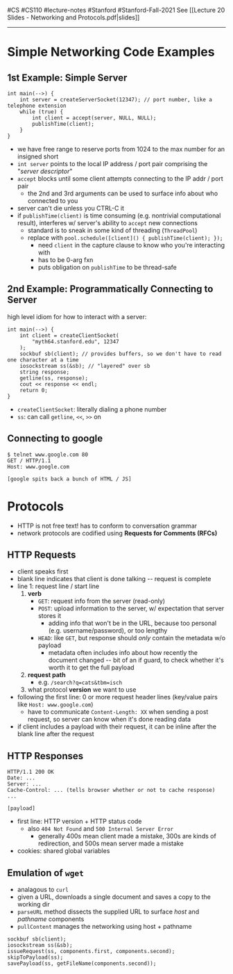 #CS #CS110 #lecture-notes #Stanford #Stanford-Fall-2021 
See [[Lecture 20 Slides - Networking and Protocols.pdf|slides]]
___
# Simple Networking Code Examples
## 1st Example: Simple Server
```
int main(-->) {
	int server = createServerSocket(12347); // port number, like a telephone extension
	while (true) {
		int client = accept(server, NULL, NULL);
		publishTime(client);
	}
}
```
- we have free range to reserve ports from 1024 to the max number for an insigned short
- `int server` points to the local IP address / port pair comprising the "*server descriptor*"
- `accept` blocks until some client attempts connecting to the IP addr / port pair
	- the 2nd and 3rd arguments can be used to surface info about who connected to you
- server can't die unless you CTRL-C it
- if `publishTime(client)` is time consuming (e.g. nontrivial computational result), interferes w/ server's ability to `accept` new connections
	- standard is to sneak in some kind of threading (`ThreadPool`)
	- replace with `pool.schedule([client]() { publishTime(client); });`
		- need `client` in the capture clause to know who you're interacting with
		- has to be 0-arg fxn
		- puts obligation on `publishTime` to be thread-safe

## 2nd Example: Programmatically Connecting to Server
high level idiom for how to interact with a server:
```
int main(-->) {
	int client = createClientSocket(
		"myth64.stanford.edu", 12347
	);
	sockbuf sb(client); // provides buffers, so we don't have to read one character at a time
	iosockstream ss(&sb); // "layered" over sb
	string response;
	getline(ss, response);
	cout << response << endl;
	return 0;
}
```
- `createClientSocket`: literally dialing a phone number
- `ss`: can call `getline`, `<<`, `>>` on

## Connecting to google
```
$ telnet www.google.com 80
GET / HTTP/1.1
Host: www.google.com

[google spits back a bunch of HTML / JS]
```

# Protocols
- HTTP is not free text! has to conform to conversation grammar
- network protocols are codified using **Requests for Comments (RFCs)**

## HTTP Requests
- client speaks first
- blank line indicates that client is done talking -- request is complete
- line 1: request line / start line
	1. **verb**
		- `GET`: request info from the server (read-only)
		- `POST`: upload information to the server, w/ expectation that server stores it
			- adding info that won't be in the URL, because too personal (e.g. username/password), or too lengthy
		- `HEAD`: like `GET`, but response should *only* contain the metadata w/o payload
			- metadata often includes info about how recently the document changed -- bit of an if guard, to check whether it's worth it to get the full payload
	2. **request path**
		- e.g. `/search?q=cats&tbm=isch`
	3. what protocol **version** we want to use
- following the first line: 0 or more request header lines (key/value pairs like `Host: www.google.com`)
	- have to communicate `Content-Length: XX` when sending a post request, so server can know when it's done reading data
- if client includes a payload with their request, it can be inline after the blank line after the request

## HTTP Responses
```
HTTP/1.1 200 OK
Date: ...
Server: ...
Cache-Control: ... (tells browser whether or not to cache response)
...

[payload]
```
- first line: HTTP version + HTTP status code
	- also `404 Not Found` and `500 Internal Server Error`
		- generally 400s mean client made a mistake, 300s are kinds of redirection, and 500s mean server made a mistake
- cookies: shared global variables

## Emulation of `wget`
- analagous to `curl`
- given a URL, downloads a single document and saves a copy to the working dir
- `parseURL` method dissects the supplied URL to surface *host* and *pathname* components
- `pullContent` manages the networking using host + pathname

```
sockbuf sb(client);
iosockstream ss(&sb);
issueRequest(ss, components.first, components.second);
skipToPayload(ss);
savePayload(ss, getFileName(components.second));
```